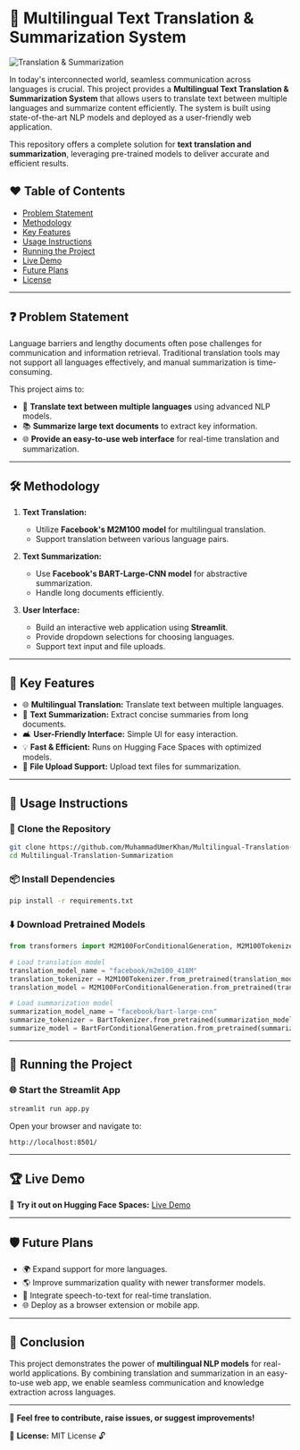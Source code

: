 # 📝 Multilingual Text Translation & Summarization System

![Translation & Summarization](https://618media.com/wp-content/uploads/2024/02/claude-ai-s-language-translation-capabilities.webp)

In today's interconnected world, seamless communication across languages is crucial. This project provides a **Multilingual Text Translation & Summarization System** that allows users to translate text between multiple languages and summarize content efficiently. The system is built using state-of-the-art NLP models and deployed as a user-friendly web application.

This repository offers a complete solution for **text translation and summarization**, leveraging pre-trained models to deliver accurate and efficient results.

## ❤️ Table of Contents
- [Problem Statement](#problem-statement)
- [Methodology](#methodology)
- [Key Features](#key-features)
- [Usage Instructions](#usage-instructions)
- [Running the Project](#running-the-project)
- [Live Demo](#live-demo)
- [Future Plans](#future-plans)
- [License](#license)

---

## ❓ Problem Statement

Language barriers and lengthy documents often pose challenges for communication and information retrieval. Traditional translation tools may not support all languages effectively, and manual summarization is time-consuming.

This project aims to:
- 📝 **Translate text between multiple languages** using advanced NLP models.
- 📚 **Summarize large text documents** to extract key information.
- 🌐 **Provide an easy-to-use web interface** for real-time translation and summarization.

---

## 🛠️ Methodology

1. **Text Translation:**
   - Utilize **Facebook's M2M100 model** for multilingual translation.
   - Support translation between various language pairs.

2. **Text Summarization:**
   - Use **Facebook's BART-Large-CNN model** for abstractive summarization.
   - Handle long documents efficiently.

3. **User Interface:**
   - Build an interactive web application using **Streamlit**.
   - Provide dropdown selections for choosing languages.
   - Support text input and file uploads.

---

## 🚀 Key Features

- 🌐 **Multilingual Translation:** Translate text between multiple languages.
- 📖 **Text Summarization:** Extract concise summaries from long documents.
- 🛋️ **User-Friendly Interface:** Simple UI for easy interaction.
- 💡 **Fast & Efficient:** Runs on Hugging Face Spaces with optimized models.
- 📅 **File Upload Support:** Upload text files for summarization.

---

## 🚀 Usage Instructions

### 📂 Clone the Repository
```bash
git clone https://github.com/MuhammadUmerKhan/Multilingual-Translation-Summarization.git
cd Multilingual-Translation-Summarization
```

### 📦 Install Dependencies
```bash
pip install -r requirements.txt
```

### ⬇️ Download Pretrained Models
```python
from transformers import M2M100ForConditionalGeneration, M2M100Tokenizer, BartForConditionalGeneration, BartTokenizer

# Load translation model
translation_model_name = "facebook/m2m100_418M"
translation_tokenizer = M2M100Tokenizer.from_pretrained(translation_model_name)
translation_model = M2M100ForConditionalGeneration.from_pretrained(translation_model_name)

# Load summarization model
summarization_model_name = "facebook/bart-large-cnn"
summarize_tokenizer = BartTokenizer.from_pretrained(summarization_model_name)
summarize_model = BartForConditionalGeneration.from_pretrained(summarization_model_name)
```

---

## 🏃‍ Running the Project

### 🌐 Start the Streamlit App
```bash
streamlit run app.py
```

Open your browser and navigate to:
```
http://localhost:8501/
```

---

## 🏆 Live Demo

🌟 **Try it out on Hugging Face Spaces:** [Live Demo](https://huggingface.co/spaces/MuhammadUmerKhan/Multilingual-Translation-Summarization)

---

## 🛡️ Future Plans

- 🌍 Expand support for more languages.
- 🌎 Improve summarization quality with newer transformer models.
- 🔗 Integrate speech-to-text for real-time translation.
- 🌐 Deploy as a browser extension or mobile app.

---

## 💖 Conclusion

This project demonstrates the power of **multilingual NLP models** for real-world applications. By combining translation and summarization in an easy-to-use web app, we enable seamless communication and knowledge extraction across languages.

---

📖 **Feel free to contribute, raise issues, or suggest improvements!**

📌 **License:** MIT License 🔓


